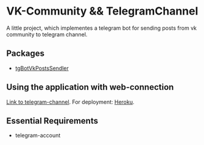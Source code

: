 # VK-Community && TelegramChannel
A little project, which implementes a telegram bot for sending posts from vk community to telegram channel.

## Packages 
* [tgBotVkPostsSendler](https://github.com/yudintsevegor/tgBotVkPostsSendler)

## Using the application with web-connection
[Link to telegram-channel](https://t.me/quotesMSU).
For deployment: [Heroku](https://heroku.com).

## Essential Requirements
* telegram-account
